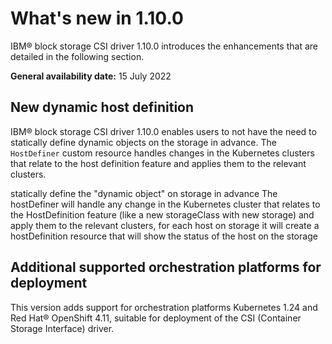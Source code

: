 # What's new in 1.10.0

IBM® block storage CSI driver 1.10.0 introduces the enhancements that are detailed in the following section.

**General availability date:** 15 July 2022

## New dynamic host definition

IBM® block storage CSI driver 1.10.0 enables users to not have the need to statically define dynamic objects on the storage in advance. The `HostDefiner` custom resource handles changes in the Kubernetes clusters that relate to the host definition feature and applies them to the relevant clusters.

statically define the "dynamic object" on storage in advance
 The hostDefiner will handle any change in the Kubernetes cluster that relates to the HostDefinition feature (like a new storageClass with new storage) and apply them to the relevant clusters, for each host on storage it will create a hostDefinition resource that will show the status of the host on the storage

## Additional supported orchestration platforms for deployment

This version adds support for orchestration platforms Kubernetes 1.24 and Red Hat® OpenShift 4.11, suitable for deployment of the CSI (Container Storage Interface) driver.